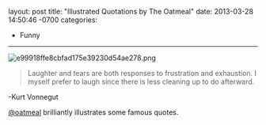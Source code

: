 layout: post
title:  "Illustrated Quotations by The Oatmeal"
date:   2013-03-28 14:50:46 -0700
categories:
  - Funny
---

   

 ![e99918ffe8cbfad175e39230d54ae278.png](/attachments/e99918ffe8cbfad175e39230d54ae278/image.png) 

 > Laughter and tears are both responses to frustration and exhaustion. I myself prefer to laugh since there is less cleaning up to do afterward.

 -Kurt Vonnegut 

  [@oatmeal](https://twitter.com/oatmeal)  brilliantly illustrates some famous quotes.

 
